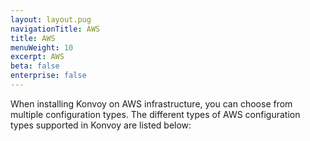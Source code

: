 ```yaml
---
layout: layout.pug
navigationTitle: AWS
title: AWS
menuWeight: 10
excerpt: AWS
beta: false
enterprise: false
---
```


When installing Konvoy on AWS infrastructure, you can choose from multiple configuration types. The different types of AWS configuration types supported in Konvoy are listed below:

